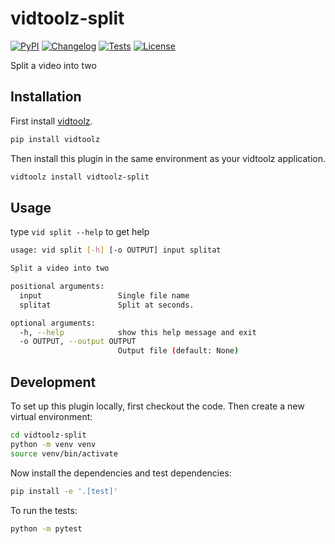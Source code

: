 # vidtoolz-split

[![PyPI](https://img.shields.io/pypi/v/vidtoolz-split.svg)](https://pypi.org/project/vidtoolz-split/)
[![Changelog](https://img.shields.io/github/v/release/sukhbinder/vidtoolz-split?include_prereleases&label=changelog)](https://github.com/sukhbinder/vidtoolz-split/releases)
[![Tests](https://github.com/sukhbinder/vidtoolz-split/workflows/Test/badge.svg)](https://github.com/sukhbinder/vidtoolz-split/actions?query=workflow%3ATest)
[![License](https://img.shields.io/badge/license-Apache%202.0-blue.svg)](https://github.com/sukhbinder/vidtoolz-split/blob/main/LICENSE)

Split a video into two

## Installation

First install [vidtoolz](https://github.com/sukhbinder/vidtoolz).

```bash
pip install vidtoolz
```

Then install this plugin in the same environment as your vidtoolz application.

```bash
vidtoolz install vidtoolz-split
```
## Usage

type ``vid split --help`` to get help

```bash
usage: vid split [-h] [-o OUTPUT] input splitat

Split a video into two

positional arguments:
  input                 Single file name
  splitat               Split at seconds.

optional arguments:
  -h, --help            show this help message and exit
  -o OUTPUT, --output OUTPUT
                        Output file (default: None)

```

## Development

To set up this plugin locally, first checkout the code. Then create a new virtual environment:
```bash
cd vidtoolz-split
python -m venv venv
source venv/bin/activate
```
Now install the dependencies and test dependencies:
```bash
pip install -e '.[test]'
```
To run the tests:
```bash
python -m pytest
```
